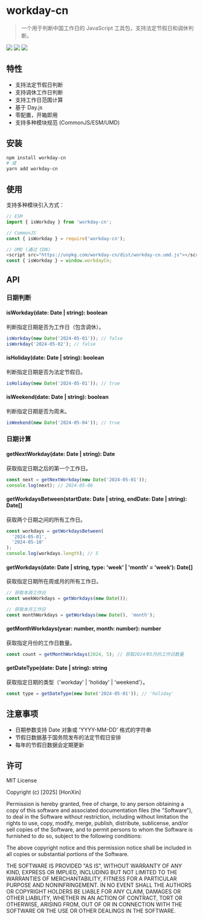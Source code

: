 # workday-cn

> 一个用于判断中国工作日的 JavaScript 工具包，支持法定节假日和调休判断。

[![](https://img.shields.io/badge/version-v1.0.0-success)]()
[![](https://img.shields.io/badge/keywords-workday,cn_workday,chinese_workday-blue)]()
[![](https://img.shields.io/badge/license-MIT-success)](https://github.com/honxinn/workday-cn/blob/main/LICENSE)


## 特性

- 支持法定节假日判断
- 支持调休工作日判断
- 支持工作日范围计算
- 基于 Day.js
- 零配置，开箱即用
- 支持多种模块规范 (CommonJS/ESM/UMD)

## 安装

```bash
npm install workday-cn
# 或
yarn add workday-cn
```

## 使用

支持多种模块引入方式：

```javascript
// ESM
import { isWorkday } from 'workday-cn';

// CommonJS
const { isWorkday } = require('workday-cn');

// UMD (通过 CDN)
<script src="https://unpkg.com/workday-cn/dist/workday-cn.umd.js"></script>
const { isWorkday } = window.workdayCn;
```

## API

### 日期判断

#### isWorkday(date: Date | string): boolean
判断指定日期是否为工作日（包含调休）。

```javascript
isWorkday(new Date('2024-05-01')); // false
isWorkday('2024-05-02'); // false
```

#### isHoliday(date: Date | string): boolean
判断指定日期是否为法定节假日。

```javascript
isHoliday(new Date('2024-05-01')); // true
```

#### isWeekend(date: Date | string): boolean
判断指定日期是否为周末。

```javascript
isWeekend(new Date('2024-05-04')); // true
```

### 日期计算

#### getNextWorkday(date: Date | string): Date
获取指定日期之后的第一个工作日。

```javascript
const next = getNextWorkday(new Date('2024-05-01'));
console.log(next); // 2024-05-06
```

#### getWorkdaysBetween(startDate: Date | string, endDate: Date | string): Date[]
获取两个日期之间的所有工作日。

```javascript
const workdays = getWorkdaysBetween(
  '2024-05-01',
  '2024-05-10'
);
console.log(workdays.length); // 5
```

#### getWorkdays(date: Date | string, type: 'week' | 'month' = 'week'): Date[]
获取指定日期所在周或月的所有工作日。

```javascript
// 获取本周工作日
const weekWorkdays = getWorkdays(new Date());

// 获取本月工作日
const monthWorkdays = getWorkdays(new Date(), 'month');
```

#### getMonthWorkdays(year: number, month: number): number
获取指定月份的工作日数量。

```javascript
const count = getMonthWorkdays(2024, 5); // 获取2024年5月的工作日数量
```

#### getDateType(date: Date | string): string
获取指定日期的类型（'workday' | 'holiday' | 'weekend'）。

```javascript
const type = getDateType(new Date('2024-05-01')); // 'holiday'
```

## 注意事项

- 日期参数支持 Date 对象或 'YYYY-MM-DD' 格式的字符串
- 节假日数据基于国务院发布的法定节假日安排
- 每年的节假日数据会定期更新

## 许可

MIT License

Copyright (c) [2025] [HonXin]

Permission is hereby granted, free of charge, to any person obtaining a copy
of this software and associated documentation files (the "Software"), to deal
in the Software without restriction, including without limitation the rights
to use, copy, modify, merge, publish, distribute, sublicense, and/or sell
copies of the Software, and to permit persons to whom the Software is
furnished to do so, subject to the following conditions:

The above copyright notice and this permission notice shall be included in all
copies or substantial portions of the Software.

THE SOFTWARE IS PROVIDED "AS IS", WITHOUT WARRANTY OF ANY KIND, EXPRESS OR
IMPLIED, INCLUDING BUT NOT LIMITED TO THE WARRANTIES OF MERCHANTABILITY,
FITNESS FOR A PARTICULAR PURPOSE AND NONINFRINGEMENT. IN NO EVENT SHALL THE
AUTHORS OR COPYRIGHT HOLDERS BE LIABLE FOR ANY CLAIM, DAMAGES OR OTHER
LIABILITY, WHETHER IN AN ACTION OF CONTRACT, TORT OR OTHERWISE, ARISING FROM,
OUT OF OR IN CONNECTION WITH THE SOFTWARE OR THE USE OR OTHER DEALINGS IN THE
SOFTWARE.



